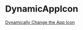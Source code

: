# DynamicAppIcon
<a href="https://medium.com/ios-os-x-development/dynamically-change-the-app-icon-7d4bece820d2">Dynamically Change the App Icon</a>

